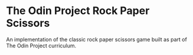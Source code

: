 # The Odin Project Rock Paper Scissors

An implementation of the classic rock paper scissors game built as part of The Odin Project curriculum.
